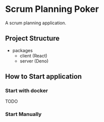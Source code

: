 # Scrum Planning Poker

A scrum planning application.

## Project Structure

- packages
  - client (React)
  - server (Deno)

## How to Start application

### Start with docker

TODO

### Start Manually

